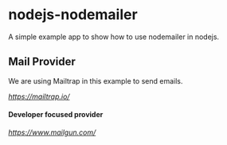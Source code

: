 # nodejs-nodemailer

A simple example app to show how to use nodemailer in nodejs.

## Mail Provider
We are using Mailtrap in this example to send emails.

*https://mailtrap.io/*

#### Developer focused provider 

*https://www.mailgun.com/*
